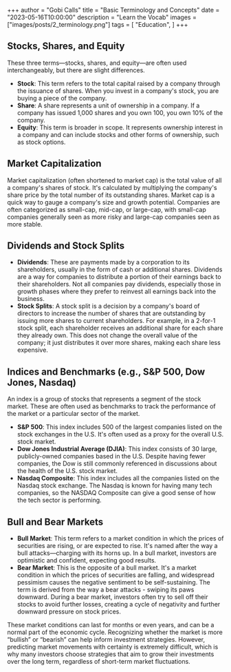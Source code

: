 +++
author = "Gobi Calls"
title = "Basic Terminology and Concepts"
date = "2023-05-16T10:00:00"
description = "Learn the Vocab"
images = ["images/posts/2_terminology.png"]
tags = [
    "Education",
]
+++

## Stocks, Shares, and Equity 
These three terms—stocks, shares, and equity—are often used interchangeably, but there are slight differences.
- **Stock**: This term refers to the total capital raised by a company through the issuance of shares. When you invest in a company's stock, you are buying a piece of the company.
- **Share**: A share represents a unit of ownership in a company. If a company has issued 1,000 shares and you own 100, you own 10% of the company.
- **Equity**: This term is broader in scope. It represents ownership interest in a company and can include stocks and other forms of ownership, such as stock options.


## Market Capitalization 
Market capitalization (often shortened to market cap) is the total value of all a company's shares of stock. It's calculated by multiplying the company's share price by the total number of its outstanding shares. 
Market cap is a quick way to gauge a company's size and growth potential. Companies are often categorized as small-cap, mid-cap, or large-cap, with small-cap companies generally seen as more risky and large-cap companies seen as more stable.


## Dividends and Stock Splits 
- **Dividends**: These are payments made by a corporation to its shareholders, usually in the form of cash or additional shares. Dividends are a way for companies to distribute a portion of their earnings back to their shareholders. Not all companies pay dividends, especially those in growth phases where they prefer to reinvest all earnings back into the business.
- **Stock Splits**: A stock split is a decision by a company's board of directors to increase the number of shares that are outstanding by issuing more shares to current shareholders. For example, in a 2-for-1 stock split, each shareholder receives an additional share for each share they already own. This does not change the overall value of the company; it just distributes it over more shares, making each share less expensive.


## Indices and Benchmarks (e.g., S&P 500, Dow Jones, Nasdaq)
An index is a group of stocks that represents a segment of the stock market. These are often used as benchmarks to track the performance of the market or a particular sector of the market.
- **S&P 500**: This index includes 500 of the largest companies listed on the stock exchanges in the U.S. It's often used as a proxy for the overall U.S. stock market.
- **Dow Jones Industrial Average (DJIA)**: This index consists of 30 large, publicly-owned companies based in the U.S. Despite having fewer companies, the Dow is still commonly referenced in discussions about the health of the U.S. stock market.
- **Nasdaq Composite**: This index includes all the companies listed on the Nasdaq stock exchange. The Nasdaq is known for having many tech companies, so the NASDAQ Composite can give a good sense of how the tech sector is performing.


## Bull and Bear Markets 
- **Bull Market**: This term refers to a market condition in which the prices of securities are rising, or are expected to rise. It's named after the way a bull attacks—charging with its horns up. In a bull market, investors are optimistic and confident, expecting good results.
- **Bear Market**: This is the opposite of a bull market. It's a market condition in which the prices of securities are falling, and widespread pessimism causes the negative sentiment to be self-sustaining. The term is derived from the way a bear attacks - swiping its paws downward. During a bear market, investors often try to sell off their stocks to avoid further losses, creating a cycle of negativity and further downward pressure on stock prices.

These market conditions can last for months or even years, and can be a normal part of the economic cycle. Recognizing whether the market is more “bullish” or “bearish” can help inform investment strategies. However, predicting market movements with certainty is extremely difficult, which is why many investors choose strategies that aim to grow their investments over the long term, regardless of short-term market fluctuations.
